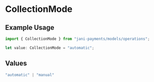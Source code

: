 # CollectionMode

## Example Usage

```typescript
import { CollectionMode } from "jani-payments/models/operations";

let value: CollectionMode = "automatic";
```

## Values

```typescript
"automatic" | "manual"
```